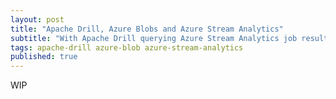 ```yaml
---
layout: post
title: "Apache Drill, Azure Blobs and Azure Stream Analytics"
subtitle: "With Apache Drill querying Azure Stream Analytics job results in real time is really easy"
tags: apache-drill azure-blob azure-stream-analytics
published: true
---
```


WIP